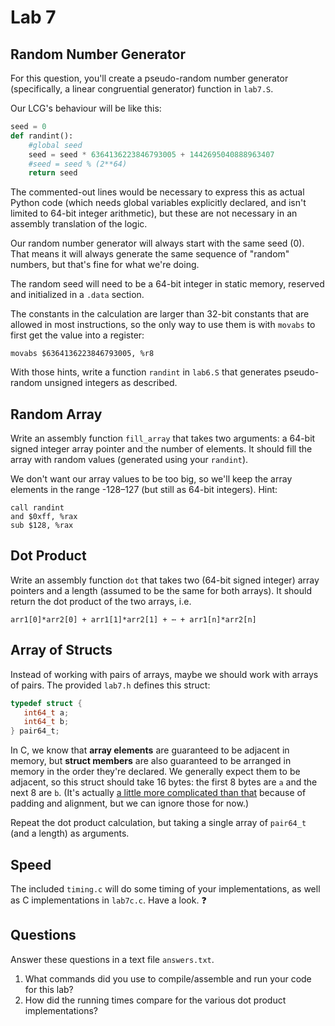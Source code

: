 # Lab 7
## Random Number Generator

For this question, you'll create a pseudo-random number generator (specifically, a linear congruential generator) function in `lab7.S`.

Our LCG's behaviour will be like this:

```Python
seed = 0
def randint():
    #global seed
    seed = seed * 6364136223846793005 + 1442695040888963407
    #seed = seed % (2**64)
    return seed
```

The commented-out lines would be necessary to express this as actual Python code (which needs global variables explicitly declared, and isn't limited to 64-bit integer arithmetic), but these are not necessary in an assembly translation of the logic.

Our random number generator will always start with the same seed (0). That means it will always generate the same sequence of "random" numbers, but that's fine for what we're doing.

The random seed will need to be a 64-bit integer in static memory, reserved and initialized in a `.data` section.

The constants in the calculation are larger than 32-bit constants that are allowed in most instructions, so the only way to use them is with `movabs` to first get the value into a register:

`movabs $6364136223846793005, %r8`

With those hints, write a function `randint` in `lab6.S` that generates pseudo-random unsigned integers as described.

## Random Array
Write an assembly function `fill_array` that takes two arguments: a 64-bit signed integer array pointer and the number of elements. It should fill the array with random values (generated using your `randint`).

We don't want our array values to be too big, so we'll keep the array elements in the range -128–127 (but still as 64-bit integers). Hint:

```Assembly
call randint
and $0xff, %rax
sub $128, %rax
```

## Dot Product

Write an assembly function `dot` that takes two (64-bit signed integer) array pointers and a length (assumed to be the same for both arrays). It should return the dot product of the two arrays, i.e.

`arr1[0]*arr2[0] + arr1[1]*arr2[1] + ⋯ + arr1[n]*arr2[n]`

## Array of Structs
Instead of working with pairs of arrays, maybe we should work with arrays of pairs. The provided `lab7.h` defines this struct:

```C
typedef struct {
   int64_t a;
   int64_t b;
} pair64_t;
```
In C, we know that **array elements** are guaranteed to be adjacent in memory, but **struct members** are also guaranteed to be arranged in memory in the order they're declared. We generally expect them to be adjacent, so this struct should take 16 bytes: the first 8 bytes are `a` and the next 8 are `b`. (It's actually [a little more complicated than that](https://stackoverflow.com/questions/2748995/struct-memory-layout-in-c/2749096#2749096) because of padding and alignment, but we can ignore those for now.)

Repeat the dot product calculation, but taking a single array of `pair64_t` (and a length) as arguments.

## Speed
The included `timing.c` will do some timing of your implementations, as well as C implementations in `lab7c.c`. Have a look. ❓

## Questions

Answer these questions in a text file `answers.txt`.
1. What commands did you use to compile/assemble and run your code for this lab?
2. How did the running times compare for the various dot product implementations?

